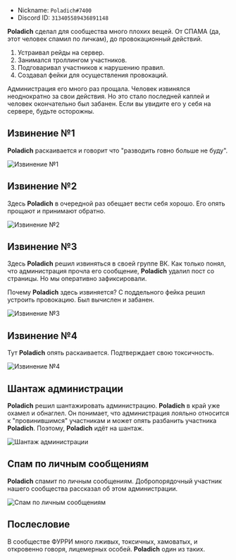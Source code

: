 - Nickname: `Poladich#7400`
- Discord ID: `313405589436891148`

**Poladich** сделал для сообщества много плохих вещей. От СПАМА (да, этот человек спамил по личкам), до провокационный действий.

1. Устраивал рейды на сервер.
2. Занимался троллингом участников.
3. Подговаривал участников к нарушению правил.
4. Создавал фейки для осуществления провокаций.

Администрация его много раз прощала. Человек извинялся неоднократно за свои действия. Но это стало последней каплей и человек окончательно был забанен. Если вы увидите его у себя на сервере, будьте осторожны.

## Извинение №1

**Poladich** раскаивается и говорит что "разводить говно больше не буду".

![Извинение №1](assets/img/poladich.002.png)

## Извинение №2

Здесь **Poladich** в очередной раз обещает вести себя хорошо. Его опять прощают и принимают обратно.

![Извинение №2](assets/img/poladich.005.png)

## Извинение №3

Здесь **Poladich** решил извиняться в своей группе ВК. Как только понял, что администрация прочла его сообщение, **Poladich** удалил пост со страницы. Но мы оперативно зафиксировали.

Почему **Poladich** здесь извиняется? С поддельного фейка решил устроить провокацию. Был вычислен и забанен.

![Извинение №3](assets/img/poladich.006.png)

## Извинение №4

Тут **Poladich** опять раскаивается. Подтверждает свою токсичность.

![Извинение №4](assets/img/poladich.004.png)

## Шантаж администрации

**Poladich** решил шантажировать администрацию. **Poladich** в край уже охамел и обнаглел. Он понимает, что администрация лояльно относится к "провинившимся" участникам и может опять разбанить участника **Poladich**. Поэтому, **Poladich** идёт на шантаж.

![Шантаж администрации](assets/img/poladich.001.png)

## Спам по личным сообщениям

**Poladich** спамит по личным сообщениям. Добропорядочный участник нашего сообщества рассказал об этом администрации.

![Спам по личным сообщениям](assets/img/poladich.003.jpg)

## Послесловие

В сообществе ФУРРИ много лживых, токсичных, хамоватых, и откровенно говоря, лицемерных особей. **Poladich** один из таких.
